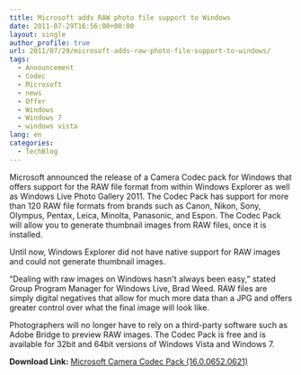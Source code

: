 ```yaml
---
title: Microsoft adds RAW photo file support to Windows
date: 2011-07-29T16:56:00+00:00
layout: single
author_profile: true
url: 2011/07/29/microsoft-adds-raw-photo-file-support-to-windows/
tags:
  - Announcement
  - Codec
  - Microsoft
  - news
  - Offer
  - Windows
  - Windows 7
  - windows vista
lang: en
categories: 
  - TechBlog
---
```

Microsoft announced the release of a Camera Codec pack for Windows that offers support for the RAW file format from within Windows Explorer as well as Windows Live Photo Gallery 2011. The Codec Pack has support for more than 120 RAW file formats from brands such as Canon, Nikon, Sony, Olympus, Pentax, Leica, Minolta, Panasonic, and Espon. The Codec Pack will allow you to generate thumbnail images from RAW files, once it is installed.

Until now, Windows Explorer did not have native support for RAW images and could not generate thumbnail images.

“Dealing with raw images on Windows hasn't always been easy,” stated Group Program Manager for Windows Live, Brad Weed. RAW files are simply digital negatives that allow for much more data than a JPG and offers greater control over what the final image will look like.

Photographers will no longer have to rely on a third-party software such as Adobe Bridge to preview RAW images. The Codec Pack is free and is available for 32bit and 64bit versions of Windows Vista and Windows 7.

**Download Link:** [Microsoft Camera Codec Pack (16.0.0652.0621)](http://www.microsoft.com/download/en/details.aspx?id=26829)